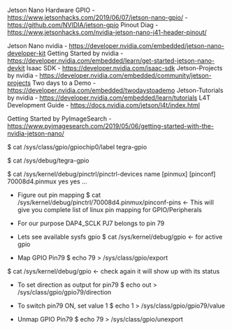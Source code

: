 Jetson Nano Hardware
GPIO - https://www.jetsonhacks.com/2019/06/07/jetson-nano-gpio/
     - https://github.com/NVIDIA/jetson-gpio
Pinout Diag - https://www.jetsonhacks.com/nvidia-jetson-nano-j41-header-pinout/

Jetson Nano nvidia - https://developer.nvidia.com/embedded/jetson-nano-developer-kit
Getting Started by nvidia - https://developer.nvidia.com/embedded/learn/get-started-jetson-nano-devkit
Isaac SDK - https://developer.nvidia.com/isaac-sdk
Jetson-Projects by nvidia - https://developer.nvidia.com/embedded/community/jetson-projects
Two days to a Demo - https://developer.nvidia.com/embedded/twodaystoademo
Jetson-Tutorials by nvidia - https://developer.nvidia.com/embedded/learn/tutorials
L4T Development Guide - https://docs.nvidia.com/jetson/l4t/index.html

Getting Started by PyImageSearch - https://www.pyimagesearch.com/2019/05/06/getting-started-with-the-nvidia-jetson-nano/





$ cat /sys/class/gpio/gpiochip0/label
    tegra-gpio

$ cat /sys/debug/tegra-gpio

$ cat /sys/kernel/debug/pinctrl/pinctrl-devices
    name [pinmux] [pinconf]
    70008d4.pinmux yes yes
    ...

- Figure out pin mapping
$ cat /sys/kernel/debug/pinctrl/70008d4.pinmux/pinconf-pins   <- This will give you complete list of linux pin mapping for GPIO/Peripherals

- For our purpose DAP4_SCLK PJ7 belongs to pin 79

- Lets see available sysfs gpio
$ cat /sys/kernel/debug/gpio   <- for active gpio

- Map GPIO Pin79
$ echo 79 > /sys/class/gpio/export

$ cat /sys/kernel/debug/gpio   <- check again it will show up with its status

- To set direction as output for pin79
$ echo out > /sys/class/gpio/gpio79/direction

- To switch pin79 ON, set value 1
$ echo 1 > /sys/class/gpio/gpio79/value

- Unmap GPIO Pin79
$ echo 79 > /sys/class/gpio/unexport
